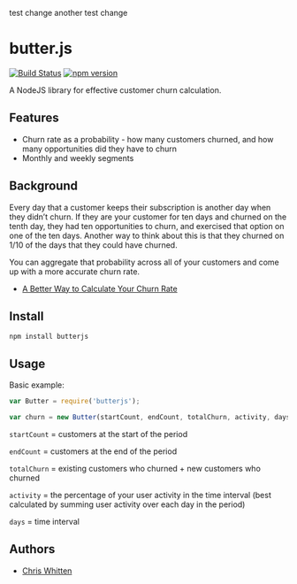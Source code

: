 test change
another test change

butter.js
============
[![Build
Status](https://travis-ci.org/cwhitten/butter.js.svg)](https://travis-ci.org/cwhitten/butter.js) [![npm version](https://badge.fury.io/js/butter.js.svg)](http://badge.fury.io/js/butter.js)

A NodeJS library for effective customer churn calculation.

Features
--------
* Churn rate as a probability - how many customers churned, and how many opportunities did they have to churn
* Monthly and weekly segments

Background
----------

Every day that a customer keeps their subscription is another day when they didn’t
churn. If they are your customer for ten days and churned on the tenth day,
they had ten opportunities to churn, and exercised that option on one of the
ten days. Another way to think about this is that they churned on 1/10 of the
days that they could have churned.

You can aggregate that probability across all of your customers and come up with a
more accurate churn rate.


* [A Better Way to Calculate Your Churn Rate](https://blog.recurly.com/2014/08/better-way-to-calculate-your-churn-rate)

Install
-------

```
npm install butterjs
```

Usage
-----

Basic example:

```javascript
var Butter = require('butterjs');

var churn = new Butter(startCount, endCount, totalChurn, activity, days).churn();

```

`startCount` = customers at the start of the period

`endCount` = customers at the end of the period

`totalChurn` = existing customers who churned + new customers who churned

`activity` = the percentage of your user activity in the time interval (best calculated by summing user activity over each day in the period)

`days` = time interval

Authors
-------

* [Chris Whitten](https://github.com/cwhitten)
